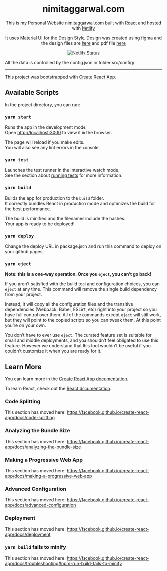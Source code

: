 
<h1 align="center">
  nimitaggarwal.com
</h1>
<p align="center">
  This is my Personal Website <a href="https://nimitaggarwal.com" target="_blank">nimitaggarwal.com</a> built with <a href="https://www.reactjs.org/" target="_blank">React</a> and hosted with <a href="https://www.netlify.com/" target="_blank">Netlify</a>
</p>
<p align="center">
  It uses <a href="https://material-ui.com/" target="_blank">Material UI</a> for the Design Style. Design was created using <a href="https://figma.com/" target="_blank">figma</a> and the design files are <a href="https://github.com/nimit95/Personal-Website/blob/master/nimitaggarwal.fig">here</a> and pdf file <a href="https://github.com/nimit95/Personal-Website/blob/master/nimitaggarwal.com.pdf">here</a>
</p>

<p align="center">
  <a href="https://app.netlify.com/sites/nimit95/deploys" target="_blank">
    <img src="https://api.netlify.com/api/v1/badges/cce3a254-ac43-41f7-bbe9-6421c90a2dd0/deploy-status" alt="Netlify Status" />
  </a>
</p>


All the data is controlled by the config.json in folder src/config/
<hr/>


This project was bootstrapped with [Create React App](https://github.com/facebook/create-react-app).

## Available Scripts

In the project directory, you can run:

### `yarn start`

Runs the app in the development mode.<br />
Open [http://localhost:3000](http://localhost:3000) to view it in the browser.

The page will reload if you make edits.<br />
You will also see any lint errors in the console.

### `yarn test`

Launches the test runner in the interactive watch mode.<br />
See the section about [running tests](https://facebook.github.io/create-react-app/docs/running-tests) for more information.

### `yarn build`

Builds the app for production to the `build` folder.<br />
It correctly bundles React in production mode and optimizes the build for the best performance.

The build is minified and the filenames include the hashes.<br />
Your app is ready to be deployed!

### `yarn deploy`
Change the deploy URL in package.json and run this command to deploy on your github pages.

### `yarn eject`

**Note: this is a one-way operation. Once you `eject`, you can’t go back!**

If you aren’t satisfied with the build tool and configuration choices, you can `eject` at any time. This command will remove the single build dependency from your project.

Instead, it will copy all the configuration files and the transitive dependencies (Webpack, Babel, ESLint, etc) right into your project so you have full control over them. All of the commands except `eject` will still work, but they will point to the copied scripts so you can tweak them. At this point you’re on your own.

You don’t have to ever use `eject`. The curated feature set is suitable for small and middle deployments, and you shouldn’t feel obligated to use this feature. However we understand that this tool wouldn’t be useful if you couldn’t customize it when you are ready for it.

## Learn More

You can learn more in the [Create React App documentation](https://facebook.github.io/create-react-app/docs/getting-started).

To learn React, check out the [React documentation](https://reactjs.org/).

### Code Splitting

This section has moved here: https://facebook.github.io/create-react-app/docs/code-splitting

### Analyzing the Bundle Size

This section has moved here: https://facebook.github.io/create-react-app/docs/analyzing-the-bundle-size

### Making a Progressive Web App

This section has moved here: https://facebook.github.io/create-react-app/docs/making-a-progressive-web-app

### Advanced Configuration

This section has moved here: https://facebook.github.io/create-react-app/docs/advanced-configuration

### Deployment

This section has moved here: https://facebook.github.io/create-react-app/docs/deployment

### `yarn build` fails to minify

This section has moved here: https://facebook.github.io/create-react-app/docs/troubleshooting#npm-run-build-fails-to-minify
